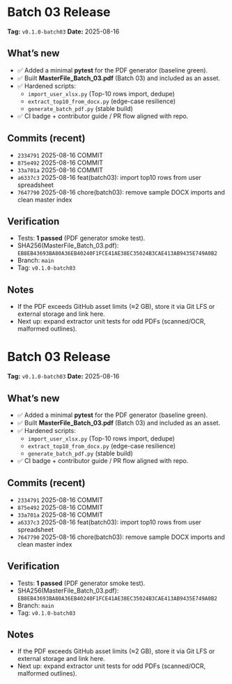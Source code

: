 # Batch 03 Release

**Tag:** `v0.1.0-batch03`
**Date:** 2025-08-16

## What’s new

* ✅ Added a minimal **pytest** for the PDF generator (baseline green).
* ✅ Built **MasterFile_Batch_03.pdf** (Batch 03) and included as an asset.
* ✅ Hardened scripts:
  * `import_user_xlsx.py` (Top-10 rows import, dedupe)
  * `extract_top10_from_docx.py` (edge-case resilience)
  * `generate_batch_pdf.py` (stable build)
* ✅ CI badge + contributor guide / PR flow aligned with repo.

## Commits (recent)

* `2334791` 2025-08-16 COMMIT
* `875e492` 2025-08-16 COMMIT
* `33a701a` 2025-08-16 COMMIT
* `a6337c3` 2025-08-16 feat(batch03): import top10 rows from user spreadsheet
* `7647790` 2025-08-16 chore(batch03): remove sample DOCX imports and clean master index

## Verification

* Tests: **1 passed** (PDF generator smoke test).
* SHA256(MasterFile_Batch_03.pdf): `EB8EB43693BA80A36EB40240F1FCE41AE38EC35024B3CAE413AB9435E749A0B2`
* Branch: `main`
* Tag: `v0.1.0-batch03`

## Notes

* If the PDF exceeds GitHub asset limits (≈2 GB), store it via Git LFS or external storage and link here.
* Next up: expand extractor unit tests for odd PDFs (scanned/OCR, malformed outlines).
# Batch 03 Release

**Tag:** `v0.1.0-batch03`
**Date:** 2025-08-16

## What’s new

* ✅ Added a minimal **pytest** for the PDF generator (baseline green).
* ✅ Built **MasterFile_Batch_03.pdf** (Batch 03) and included as an asset.
* ✅ Hardened scripts:
  * `import_user_xlsx.py` (Top-10 rows import, dedupe)
  * `extract_top10_from_docx.py` (edge-case resilience)
  * `generate_batch_pdf.py` (stable build)
* ✅ CI badge + contributor guide / PR flow aligned with repo.

## Commits (recent)

* `2334791` 2025-08-16 COMMIT
* `875e492` 2025-08-16 COMMIT
* `33a701a` 2025-08-16 COMMIT
* `a6337c3` 2025-08-16 feat(batch03): import top10 rows from user spreadsheet
* `7647790` 2025-08-16 chore(batch03): remove sample DOCX imports and clean master index

## Verification

* Tests: **1 passed** (PDF generator smoke test).
* SHA256(MasterFile_Batch_03.pdf): `EB8EB43693BA80A36EB40240F1FCE41AE38EC35024B3CAE413AB9435E749A0B2`
* Branch: `main`
* Tag: `v0.1.0-batch03`

## Notes

* If the PDF exceeds GitHub asset limits (≈2 GB), store it via Git LFS or external storage and link here.
* Next up: expand extractor unit tests for odd PDFs (scanned/OCR, malformed outlines).


